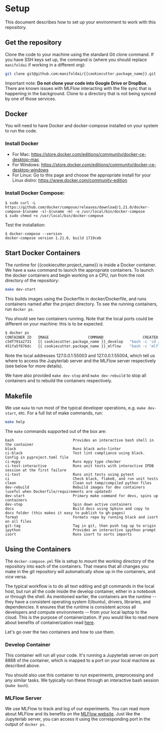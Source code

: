# Setup

This document describes how to set up your environment to work with this repository.

## Get the repository

Clone the code to your machine using the standard Git clone command. If you have SSH keys set up, the command is (where you should replace `manifoldai` if working in a different org):

```bash
git clone git@github.com:manifoldai/{{cookiecutter.package_name}}.git
```

Important note: **Do not clone your code into Google Drive or DropBox**. There are known issues with MLFlow interacting with the file sync that is happening in the background. Clone to a directory that is not being synced by one of those services.

## Docker

You will need to have Docker and docker-compose installed on your system to run the code.

### Install Docker

- For Mac: https://store.docker.com/editions/community/docker-ce-desktop-mac
- For Windows: https://store.docker.com/editions/community/docker-ce-desktop-windows
- For Linux: Go to this page and choose the appropriate install for your Linux distro: https://www.docker.com/community-edition

### Install Docker Compose:

```
$ sudo curl -L https://github.com/docker/compose/releases/download/1.21.0/docker-compose-$(uname -s)-$(uname -m) -o /usr/local/bin/docker-compose
$ sudo chmod +x /usr/local/bin/docker-compose
```

Test the installation:

```
$ docker-compose --version
docker-compose version 1.21.0, build 1719ceb
```

## Start Docker Containers

The runtime for {{cookiecutter.project_name}} is inside a Docker container. We have a `make` command to launch the appropriate containers. To launch the docker containers and begin working on a CPU, run from the root directory of the repository:

```bash
make dev-start
```

This builds images using the Dockerfile in docker/Dockerfile, and runs containers named after the project directory. To see the running containers, run `docker ps`.

You should see two containers running. Note that the local ports could be different on your machine: this is to be expected.

```bash
$ docker ps
CONTAINER ID   IMAGE                  COMMAND                  CREATED         STATUS        PORTS                                                  NAMES
c5df791a2731   {{ cookiecutter.package_name }}_develop   "bash -c 'cd /mnt &&…"   3 seconds ago   Up 1 second   127.0.0.1:55003->8888/tcp                              {{ cookiecutter.package_name }}_develop_<username>
451fa5f876dc   {{ cookiecutter.package_name }}_mlflow    "bash -c 'mlflow ser…"   3 seconds ago   Up 1 second   127.0.0.1:55004->5000/tcp                              {{ cookiecutter.package_name }}_mlflow_<username>
```

Note the local addresses 127.0.0.1:55003 and 127.0.0.1:55004, which tell us where to access the Jupyterlab server and the MLFlow server respectively (see below for more details).

We have also provided `make dev-stop` and `make dev-rebuild` to stop all containers and to rebuild the containers respectively.

## Makefile

We use `make` to run most of the typical developer operations, e.g. `make dev-start`, etc. For a full list of make commands, run:

```bash
make help
```

The `make` commands supported out of the box are:

```
bash                           Provides an interactive bash shell in the container
black                          Runs black auto-linter
ci-black                       Test lint compliance using black. Config in pyproject.toml file
ci-mypy                        Runs mypy type checker
ci-test-interactive            Runs unit tests with interactive IPDB session at the first failure
ci-test                        Runs unit tests using pytest
ci                             Check black, flake8, and run unit tests
clean                          Clean out temp/compiled python files
dev-rebuild                    Rebuild images for dev containers (useful when Dockerfile/requirements are updated)
dev-start                      Primary make command for devs, spins up containers
dev-stop                       Spin down active containers
docs                           Build docs using Sphinx and copy to docs folder (this makes it easy to publish to gh-pages)
format                         Formats repo by running black and isort on all files
git-tag                        Tag in git, then push tag up to origin
ipython                        Provides an interactive ipython prompt
isort                          Runs isort to sorts imports
```

## Using the Containers

The `docker-compose.yml` file is setup to mount the working directory of the repository into each of the containers. That means that all changes you make in the git repository will automatically show up in the containers, and vice versa.

The typical workflow is to do all text editing and git commands in the local host, but _run_ all the code inside the develop container, either in a notebook or through the shell. As mentioned earlier, the containers are the _runtime_ -- they have a consistent operating system (Ubuntu), drivers, libraries, and dependencies. It ensures that the runtime is consistent across all developers and compute environments -- from your local laptop to the cloud. This is the purpose of containerization. If you would like to read more about benefits of containerization read [here](https://dzone.com/articles/5-key-benefits-docker-ci).

Let's go over the two containers and how to use them.

### Develop Container

This container will run all your code. It's running a Jupyterlab server on port 8888 of the container, which is mapped to a port on your local machine as described above.

You should also use this container to run experiments, preprocessing and any similar
tasks. We typically run these through an interactive bash session (`make bash`).

### MLFlow Server

We use MLFlow to track and log of our experiments. You can read more about MLFlow and its benefits on the [MLFlow website](https://mlflow.org/). Just like the Jupyterlab server, you can access it using the corresponding port in the output of `docker ps`.
